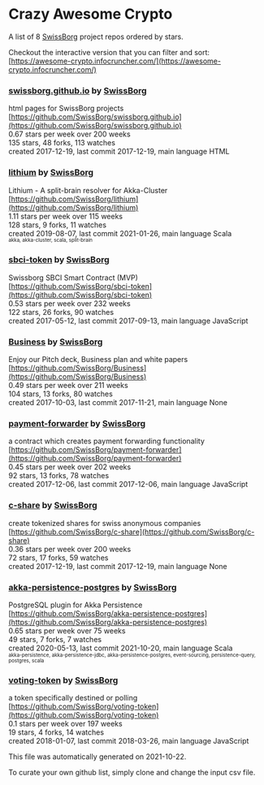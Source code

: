 # Crazy Awesome Crypto
A list of 8 [SwissBorg](https://github.com/SwissBorg) project repos ordered by stars.  

Checkout the interactive version that you can filter and sort: 
[https://awesome-crypto.infocruncher.com/](https://awesome-crypto.infocruncher.com/)  


### [swissborg.github.io](https://github.com/SwissBorg/swissborg.github.io) by [SwissBorg](https://github.com/SwissBorg)  
html pages for SwissBorg projects  
[https://github.com/SwissBorg/swissborg.github.io](https://github.com/SwissBorg/swissborg.github.io)  
0.67 stars per week over 200 weeks  
135 stars, 48 forks, 113 watches  
created 2017-12-19, last commit 2017-12-19, main language HTML  


### [lithium](https://github.com/SwissBorg/lithium) by [SwissBorg](https://github.com/SwissBorg)  
Lithium - A split-brain resolver for Akka-Cluster  
[https://github.com/SwissBorg/lithium](https://github.com/SwissBorg/lithium)  
1.11 stars per week over 115 weeks  
128 stars, 9 forks, 11 watches  
created 2019-08-07, last commit 2021-01-26, main language Scala  
<sub><sup>akka, akka-cluster, scala, split-brain</sup></sub>


### [sbci-token](https://github.com/SwissBorg/sbci-token) by [SwissBorg](https://github.com/SwissBorg)  
Swissborg SBCI Smart Contract (MVP)  
[https://github.com/SwissBorg/sbci-token](https://github.com/SwissBorg/sbci-token)  
0.53 stars per week over 232 weeks  
122 stars, 26 forks, 90 watches  
created 2017-05-12, last commit 2017-09-13, main language JavaScript  


### [Business](https://github.com/SwissBorg/Business) by [SwissBorg](https://github.com/SwissBorg)  
Enjoy our Pitch deck, Business plan and white papers    
[https://github.com/SwissBorg/Business](https://github.com/SwissBorg/Business)  
0.49 stars per week over 211 weeks  
104 stars, 13 forks, 80 watches  
created 2017-10-03, last commit 2017-11-21, main language None  


### [payment-forwarder](https://github.com/SwissBorg/payment-forwarder) by [SwissBorg](https://github.com/SwissBorg)  
a contract which creates payment forwarding functionality  
[https://github.com/SwissBorg/payment-forwarder](https://github.com/SwissBorg/payment-forwarder)  
0.45 stars per week over 202 weeks  
92 stars, 13 forks, 78 watches  
created 2017-12-06, last commit 2017-12-06, main language JavaScript  


### [c-share](https://github.com/SwissBorg/c-share) by [SwissBorg](https://github.com/SwissBorg)  
create tokenized shares for swiss anonymous companies  
[https://github.com/SwissBorg/c-share](https://github.com/SwissBorg/c-share)  
0.36 stars per week over 200 weeks  
72 stars, 17 forks, 59 watches  
created 2017-12-19, last commit 2017-12-19, main language None  


### [akka-persistence-postgres](https://github.com/SwissBorg/akka-persistence-postgres) by [SwissBorg](https://github.com/SwissBorg)  
PostgreSQL plugin for Akka Persistence  
[https://github.com/SwissBorg/akka-persistence-postgres](https://github.com/SwissBorg/akka-persistence-postgres)  
0.65 stars per week over 75 weeks  
49 stars, 7 forks, 7 watches  
created 2020-05-13, last commit 2021-10-20, main language Scala  
<sub><sup>akka-persistence, akka-persistence-jdbc, akka-persistence-postgres, event-sourcing, persistence-query, postgres, scala</sup></sub>


### [voting-token](https://github.com/SwissBorg/voting-token) by [SwissBorg](https://github.com/SwissBorg)  
a token specifically destined or polling   
[https://github.com/SwissBorg/voting-token](https://github.com/SwissBorg/voting-token)  
0.1 stars per week over 197 weeks  
19 stars, 4 forks, 14 watches  
created 2018-01-07, last commit 2018-03-26, main language JavaScript  


This file was automatically generated on 2021-10-22.  

To curate your own github list, simply clone and change the input csv file.  